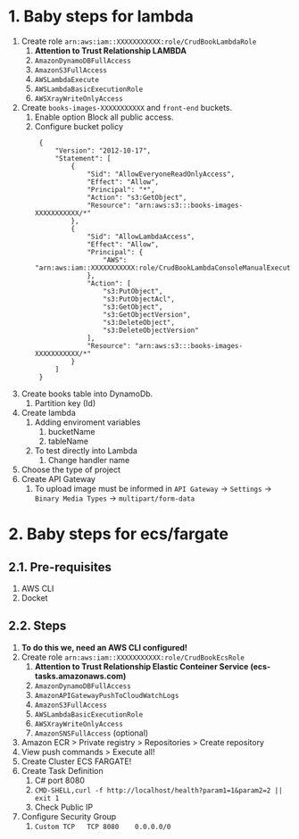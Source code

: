 # 1. Baby steps for lambda

1.  Create role `arn:aws:iam::XXXXXXXXXXX:role/CrudBookLambdaRole`
    1. **Attention to Trust Relationship LAMBDA**
    2. `AmazonDynamoDBFullAccess`
    3. `AmazonS3FullAccess`
    4. `AWSLambdaExecute`
    5. `AWSLambdaBasicExecutionRole`
    6. `AWSXrayWriteOnlyAccess`
2.  Create `books-images-XXXXXXXXXXX` and `front-end` buckets.
    1. Enable option Block all public access.
    2. Configure bucket policy
       ```
        {
            "Version": "2012-10-17",
            "Statement": [
                {
                    "Sid": "AllowEveryoneReadOnlyAccess",
                    "Effect": "Allow",
                    "Principal": "*",
                    "Action": "s3:GetObject",
                    "Resource": "arn:aws:s3:::books-images-XXXXXXXXXXX/*"
                },
                {
                    "Sid": "AllowLambdaAccess",
                    "Effect": "Allow",
                    "Principal": {
                        "AWS": "arn:aws:iam::XXXXXXXXXXX:role/CrudBookLambdaConsoleManualExecutionRole"
                    },
                    "Action": [
                        "s3:PutObject",
                        "s3:PutObjectAcl",
                        "s3:GetObject",
                        "s3:GetObjectVersion",
                        "s3:DeleteObject",
                        "s3:DeleteObjectVersion"
                    ],
                    "Resource": "arn:aws:s3:::books-images-XXXXXXXXXXX/*"
                }
            ]
        }
       ```
3.  Create books table into DynamoDb.
    1.  Partition key (Id)
4.  Create lambda
    1.  Adding enviroment variables
        1.  bucketName
        2.  tableName
    2.  To test directly into Lambda
        1.  Change handler name
5.  Choose the type of project
6.  Create API Gateway
    1.  To upload image must be informed in `API Gateway` -> `Settings` -> `Binary Media Types` -> `multipart/form-data`

# 2. Baby steps for ecs/fargate

## 2.1. Pre-requisites

1. AWS CLI
2. Docket

## 2.2. Steps

1. **To do this we, need an AWS CLI configured!**
2. Create role `arn:aws:iam::XXXXXXXXXXX:role/CrudBookEcsRole`
   1. **Attention to Trust Relationship Elastic Conteiner Service (ecs-tasks.amazonaws.com)**
   2. `AmazonDynamoDBFullAccess`
   3. `AmazonAPIGatewayPushToCloudWatchLogs`
   4. `AmazonS3FullAccess`
   5. `AWSLambdaBasicExecutionRole`
   6. `AWSXrayWriteOnlyAccess`
   7. `AmazonSNSFullAccess` (optional)
3. Amazon ECR > Private registry > Repositories > Create repository
4. View push commands > Execute all!
5. Create Cluster ECS FARGATE!
6. Create Task Definition
   1. C# port 8080
   2. `CMD-SHELL,curl -f http://localhost/health?param1=1&param2=2 || exit 1`
   3. Check Public IP
7. Configure Security Group
   1. `Custom TCP	TCP	8080	0.0.0.0/0`
